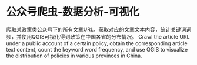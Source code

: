 # 公众号爬虫-数据分析-可视化
爬取某政策类公众号下的所有文章URL，获取对应的文章文本内容，统计关键词词频，并使用QGIS可视化得到政策在中国各省的分布情况。
Crawl the article URL under a public account of a certain policy, obtain the corresponding article text content, count the keyword word frequency, and use QGIS to visualize the distribution of policies in various provinces in China.

